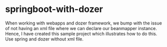 # springboot-with-dozer

When working with webapps and dozer framework, we bump with the issue of not having an xml file where we can declare our beanmapper instance. Hence, I have created this sample project which illustrates how to do this. Use spring and dozer without xml file.
